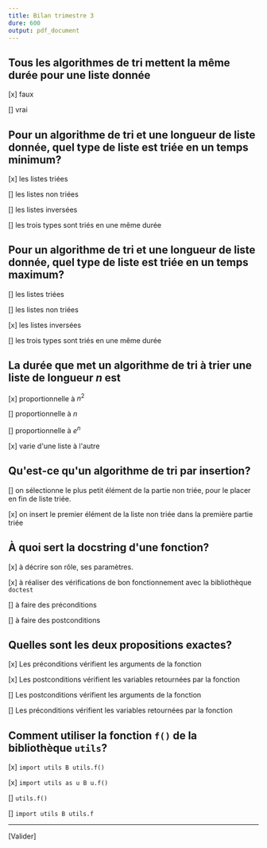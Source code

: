 ```yaml
---
title: Bilan trimestre 3
dure: 600
output: pdf_document
---
```


Tous les algorithmes de tri mettent la même durée pour une liste donnée
------------------------------

[x] faux  

[] vrai

Pour un algorithme de tri et une longueur de liste donnée, quel type de liste est triée en un temps minimum?
------------------------------

[x] les listes triées

[] les listes non triées

[] les listes inversées

[] les trois types sont triés en une même durée

Pour un algorithme de tri et une longueur de liste donnée, quel type de liste est triée en un temps maximum?
------------------------------

[] les listes triées

[] les listes non triées

[x] les listes inversées

[] les trois types sont triés en une même durée

La durée que met un algorithme de tri à trier une liste de longueur $n$ est
------------------------------

[x] proportionnelle à $n^2$ 

[] proportionnelle à $n$ 

[] proportionnelle à $e^n$ 

[x] varie d'une liste à l'autre

Qu'est-ce qu'un algorithme de tri par insertion?
------------------------------

[] on sélectionne le plus petit élément de la partie non triée, pour le placer en fin de liste triée.

[x] on insert le premier élément de la liste non triée dans la première partie triée 

À quoi sert la docstring d'une fonction?
------------------------------

[x] à décrire son rôle, ses paramètres.

[x] à réaliser des vérifications de bon fonctionnement avec la bibliothèque `doctest` 

[] à faire des préconditions

[] à faire des postconditions

Quelles sont les deux propositions exactes?
------------------------------

[x] Les préconditions vérifient les arguments de la fonction

[x] Les postconditions vérifient les variables retournées par la fonction

[] Les postconditions vérifient les arguments de la fonction

[] Les préconditions vérifient les variables retournées par la fonction

Comment utiliser la fonction `f()` de la bibliothèque `utils`?
------------------------------

[x] `import utils B utils.f()`

[x] `import utils as u B u.f()`

[] `utils.f()`

[] `import utils B utils.f`

---------------

[Valider]